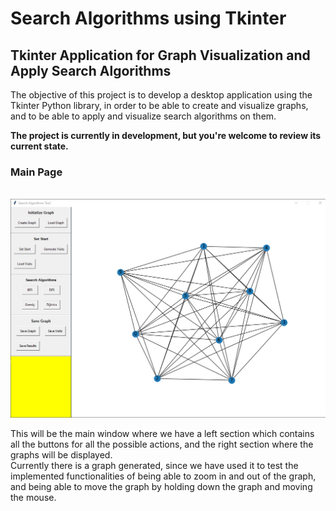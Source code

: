 # Search Algorithms using Tkinter

## Tkinter Application for Graph Visualization and Apply Search Algorithms

The objective of this project is to develop a desktop application using the Tkinter Python library, in order to be able to create and visualize graphs, and to be able to apply and visualize search algorithms on them.

<b>The project is currently in development, but you're welcome to review its current state.</b>

### Main Page
</br>
<div align="center">
    <img width="700px" height="auto" src="Status Images/main-window.png"/>
</div>

This will be the main window where we have a left section which contains all the buttons for all the possible actions, and the right section where the graphs will be displayed. 
</br>
Currently there is a graph generated, since we have used it to test the implemented functionalities of being able to zoom in and out of the graph, and being able to move the graph by holding down the graph and moving the mouse.




